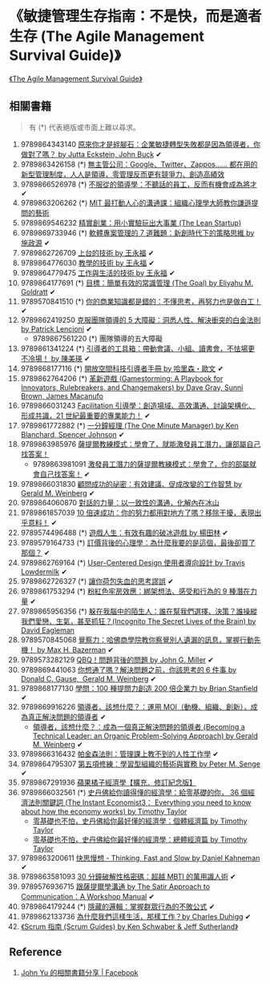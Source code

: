 # 《敏捷管理生存指南：不是快，而是適者生存 (The Agile Management Survival Guide)》

[《The Agile Management Survival Guide》](https://www.acrossbeavers.com/merchandises/bc099011-9c6c-4afb-b733-aafb6e0f2e3c)


## 相關書籍

> 有 (*) 代表絕版或市面上難以尋求。

1. 9789864343140 [原來你才是絆腳石：企業敏捷轉型失敗都是因為領導者，你做對了嗎？ by Jutta Eckstein, John Buck](https://www.tenlong.com.tw/products/9789864343140) ✔
1. 9789863426158 (*) [無主管公司：Google、Twitter、Zappos…… 都在用的新型管理制度，人人是領導，零管理反而更有競爭力、創造高績效](https://www.kobo.com/tw/zh/ebook/bv5_Y2DOaT6H9F9JIxijMw)
1. 9789866526978 (*) [不服從的領導學：不聽話的員工，反而有機會成為將才](https://www.taaze.tw/goods/11311022140.html) ✔
1. 9789863206262 (*) [MIT 最打動人心的溝通課：組織心理學大師教你謙遜提問的藝術](https://www.kobo.com/tw/zh/ebook/mit-3)
1. 9789869546232 [精實創業：用小實驗玩出大事業 (The Lean Startup)](https://www.kobo.com/tw/zh/ebook/TDNrvQTrUTinygKiNTcPgA)
1. 9789869733946 (*) [軟體專案管理的 7 道難題：新創時代下的策略思維 by 施政源](https://www.taaze.tw/goods/11312040097.html) ✔
1. 9789862726709 [上台的技術 by 王永福](https://play.google.com/store/books/details/%E7%8E%8B%E6%B0%B8%E7%A6%8F_%E4%B8%8A%E5%8F%B0%E7%9A%84%E6%8A%80%E8%A1%93?id=_uHiCQAAQBAJ) ✔
1. 9789864776030 [教學的技術 by 王永福](https://www.kobo.com/tw/zh/ebook/26de6983-d1f9-4ed3-a3f2-5199b94c150d) ✔
1. 9789864779475 [工作與生活的技術 by 王永福](https://www.kobo.com/tw/zh/ebook/DAxFNJIRJDe0h-1EuAb0Qg) ✔
1. 9789864177691 (*) [目標：簡單有效的常識管理 (The Goal) by Eliyahu M. Goldratt](https://www.books.com.tw/products/0010346055) ✔
1. 9789570841510 (*) [你的商業知識都是錯的：不懂思考，再努力也是做白工！](https://www.taaze.tw/goods/11311376877.html) ✔
1. 9789862419250 [克服團隊領導的 5 大障礙：洞悉人性、解決衝突的白金法則 by Patrick Lencioni](https://www.tenlong.com.tw/products/9789862419250) ✔
   * 9789867561220 (*) 團隊領導的五大障礙
1. 9789861341224 (*) [引導者的工具箱：帶動會議、小組、讀書會，不怯場更不冷場！ by 陳美瑛](https://www.books.com.tw/products/0010420449) ✔
1. 9789868177116 (*) [開放空間科技引導者手冊 by 哈里森・歐文](http://www.open-quest.com/publication/detail.asp?BookId=B200704180001) ✔
1. 9789862764206 (*) [革新遊戲 (Gamestorming: A Playbook for Innovators, Rulebreakers, and Changemakers) by Dave Gray, Sunni Brown, James Macanufo](https://www.oreilly.com/library/view/gamestorming/9789862764206/)
1. 9789866031243 [Facilitation 引導學：創造場域、高效溝通、討論架構化、形成共識，21 世紀最重要的專業能力！](https://www.taaze.tw/goods/11100640681.html) ✔
1. 9789861772882 (*) [一分鐘經理 (The One Minute Manager) by Ken Blanchard, Spencer Johnson](https://www.books.com.tw/products/0010729818) ✔
1. 9789863985976 [薩提爾教練模式：學會了，就能激發員工潛力，讓部屬自己找答案！](https://www.kobo.com/tw/zh/ebook/espNfVYG2TC9iZxueQf6Aw)
   * 9789863981091 [激發員工潛力的薩提爾教練模式：學會了，你的部屬就會自己找答案！](https://www.taaze.tw/products/11100765627.html) ✔
1. 9789866031830 [顧問成功的祕密：有效建議、促成改變的工作智慧 by Gerald M. Weinberg](https://www.taaze.tw/usedList.html?oid=11100779689) ✔
1. 9789864060870 [對話的力量：以一致性的溝通，化解內在冰山](https://www.kobo.com/tw/zh/ebook/Iaa2iD4UKTCBnusvrHbS8A)
1. 9789861857039 [10 倍速成功：你的努力都用對地方了嗎？移除干擾，表現出乎意料！](https://www.taaze.tw/goods/11311559530.html) ✔
1. 9789574496488 (*) [遊戲人生：有效有趣的破冰遊戲 by 楊田林](http://www.books.com.tw/products/0010651863) ✔
1. 9789579164733 (*) [訂價背後的心理學：為什麼我要的是這個，最後卻買了那個？](https://www.taaze.tw/goods/11311000600.html) ✔
1. 9789862769164 (*) [User-Centered Design 使用者導向設計 by Travis Lowdermilk](https://www.taaze.tw/goods/11311852650.html) ✔
1. 9789862726327 (*) [讓你荷包失血的思考謬誤](https://www.taaze.tw/goods/11311351688.html) ✔
1. 9789861753294 (*) [粉紅色牢房效應：綁架想法、感受和行為的 9 種潛在力量](https://www.taaze.tw/goods/11310779701.html) ✔
1. 9789865956356 (*) [躲在我腦中的陌生人：誰在幫我們選擇、決策？誰操縱我們愛戀、生氣，甚至抓狂？(Incognito The Secret Lives of the Brain) by David Eagleman](https://www.books.com.tw/products/0010577155)
1. 9789570845068 [覺察力：哈佛商學院教你察覺別人遺漏的訊息，掌握行動先機！ by Max H. Bazerman](https://www.taaze.tw/goods/11311579831.html) ✔
1. 9789573282129 [QBQ！問題背後的問題 by John G. Miller](https://www.tenlong.com.tw/products/9789573282129) ✔
1. 9789869441063 [你想通了嗎？解決問題之前，你該思考的 6 件事 by Donald C. Gause,  Gerald M. Weinberg](https://www.taaze.tw/usedList.html?oid=11100817043) ✔
1. 9789868177130 [學問：100 種提問力創造 200 倍企業力 by Brian Stanfield](https://www.taaze.tw/goods/11100243770.html) ✔
1. 9789869916226 [領導者，該想什麼？：運用 MOI（動機、組織、創新），成為真正解決問題的領導者](https://www.taaze.tw/products/11100914756.html) ✔
   * [領導者，該想什麼？：成為一個真正解決問題的領導者 (Becoming a Technical Leader: an Organic Problem-Solving Approach) by Gerald M. Weinberg](https://www.taaze.tw/usedList.html?oid=11100222059#r2) ✔
1. 9789866316432 [帕金森法則：管理課上教不到的人性工作學](https://www.taaze.tw/goods/11311441774.html) ✔
1. 9789864795307 [第五項修練：學習型組織的藝術與實務 by Peter M. Senge](https://www.taaze.tw/products/11100854840.html) ✔
1. 9789867291936 [蘋果橘子經濟學【擴充．修訂紀念版】](https://www.kobo.com/tw/zh/ebook/vcPzJHWiSzmujFlfe6j_Vw)
1. 9789866032561 (*) [史丹佛給你讀得懂的經濟學：給零基礎的你， 36 個經濟法則關鍵詞 (The Instant Economist3： Everything you need to know about how the economy works) by Timothy Taylor](https://www.books.com.tw/products/0010634640)
   * [零基礎也不怕，史丹佛給你最好懂的經濟學：個體經濟篇 by Timothy Taylor](https://www.kobo.com/tw/zh/ebook/WJNk2ejeVzivKwHVUacN3A)
   * [零基礎也不怕，史丹佛給你最好懂的經濟學：總體經濟篇 by Timothy Taylor](https://www.kobo.com/tw/zh/ebook/IJOp7Nk6wTyu_UqAwPIUsg)
1. 9789863200611 [快思慢想 - Thinking, Fast and Slow by Daniel Kahneman](https://www.kobo.com/tw/zh/ebook/0699a594-6684-4500-8648-92794a33477c) ✔
1. 9789863581093 [30 分鐘破解性格密碼：超越 MBTI 的萬用識人術](https://www.taaze.tw//goods/11311412376.html) ✔
1. 9789576936715 [跟薩提爾學溝通 by The Satir Approach to Communication：A Workshop Manual](https://www.books.com.tw/products/0010343056) ✔
1. 9789864179244 (*) [隱藏的邏輯：掌握群眾行為的不敗公式](https://www.kobo.com/tw/zh/ebook/z5xRU-7PQTeGOqLdMrb7TA) ✔
1. 9789862133736 [為什麼我們這樣生活，那樣工作？by Charles Duhigg](https://www.kobo.com/tw/zh/ebook/1a02fff2-81e3-4032-bf83-57849dcca8b0) ✔
1. [《Scrum 指南 (Scrum Guides) by Ken Schwaber & Jeff Sutherland》](https://zh-cht.scrumguides.guru/2020-Scrum-Guide-Chinese-Traditional(Full-Translation).pdf)

## Reference

1. [John Yu 的相關書籍分享 | Facebook](https://www.facebook.com/johnyu42/posts/4406602962707663)
